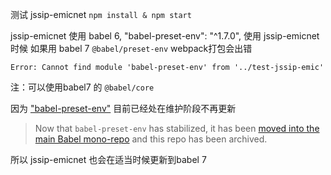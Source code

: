 测试 jssip-emicnet  `npm install & npm start`

jssip-emicnet 使用 babel 6, "babel-preset-env": "^1.7.0",
使用 jssip-emicnet 时候 如果用 babel 7 `@babel/preset-env` webpack打包会出错 

`Error: Cannot find module 'babel-preset-env' from '../test-jssip-emic'`

注：可以使用babel7 的 `@babel/core` 



因为 ["babel-preset-env"](https://www.npmjs.com/package/babel-preset-env) 目前已经处在维护阶段不再更新 

> Now that `babel-preset-env` has stabilized, it has been [moved into the main Babel mono-repo](https://github.com/babel/babel/tree/master/packages/babel-preset-env) and this repo has been archived.

所以  jssip-emicnet 也会在适当时候更新到babel 7

